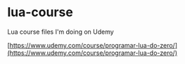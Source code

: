 # lua-course

Lua course files I'm doing on Udemy

[https://www.udemy.com/course/programar-lua-do-zero/](https://www.udemy.com/course/programar-lua-do-zero/)
